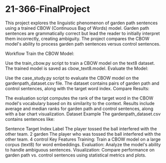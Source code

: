 # 21-366-FinalProject
This project explores the linguistic phenomenon of garden path sentences using a trained CBOW (Continuous Bag of Words) model. Garden path sentences are grammatically correct but lead the reader to initially interpret them incorrectly, creating ambiguity. The project compares the CBOW model's ability to process garden path sentences versus control sentences.

Workflow
Train the CBOW Model:

Use the train_cbow.py script to train a CBOW model on the text8 dataset.
The trained model is saved as cbow_text8.model.
Evaluate the Model:

Use the case_study.py script to evaluate the CBOW model on the gardenpath_dataset.csv file.
The dataset contains pairs of garden path and control sentences, along with the target word index.
Compare Results:

The evaluation script computes the rank of the target word in the CBOW model's vocabulary based on its similarity to the context.
Results include average and median ranks for garden path and control sentences, along with a bar chart visualization.
Dataset Example
The gardenpath_dataset.csv contains sentences like:

Sentence	Target Index	Label
The player tossed the ball interfered with the other team.	2	garden
The player who was tossed the ball interfered with the other team.	4	control
Key Features
Training: Train a CBOW model on a large corpus (text8) for word embeddings.
Evaluation: Analyze the model's ability to handle ambiguous sentences.
Visualization: Compare performance on garden path vs. control sentences using statistical metrics and plots.
